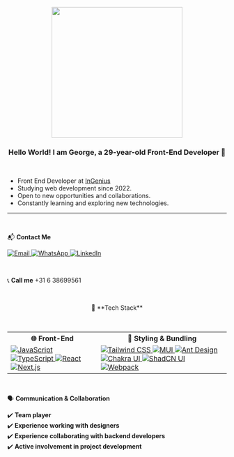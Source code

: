 

<p align="center">
  <img src="https://firebasestorage.googleapis.com/v0/b/svitlospace-b21f8.appspot.com/o/portfolio%2Ffreepik__upload__95404.png?alt=media&token=e70f536a-e669-41ad-b1bb-4576c2a634a3" width="300">
</p>

<div align="center">

### Hello World! I am **George**, a 29-year-old **Front-End Developer** 🚀  
&nbsp;  

<div align="left">

- Front End Developer at [InGenius](https://www.linkedin.com/company/thisisingenius/posts/?feedView=all)  
- Studying web development since 2022.  
- Open to new opportunities and collaborations.
- Constantly learning and exploring new technologies.
---
</div>

&nbsp;  
</div>

 📬 **Contact Me**  

 

<div align="left">
  <span>
    <a href="mailto:heorhiimadzharov@gmail.com">
      <img src="https://img.shields.io/badge/Gmail-D14836?style=for-the-badge&logo=gmail&logoColor=white" alt="Email">
    </a>
  </span>  

  <span>
    <a href="https://wa.me/31638699561">
      <img src="https://img.shields.io/badge/WhatsApp-25D366?style=for-the-badge&logo=whatsapp&logoColor=white" alt="WhatsApp">
    </a>
  </span>  

  <span>
    <a href="https://www.linkedin.com/in/heorhii-madzharov/">
      <img src="https://img.shields.io/badge/LinkedIn-0077B5?style=for-the-badge&logo=linkedin&logoColor=white" alt="LinkedIn">
    </a>
  </span> 
  
  &nbsp;  

  📞 **Call me** +31 6 38699561
</div>



&nbsp;  

<div align="center">
   🚀  **Tech Stack**  
</div>
 
&nbsp;  

<table align="center">
  <tr>
    <th>🌐 Front-End</th>
    <th>🎨 Styling & Bundling</th>
  </tr>
  <tr>
    <td>
      <a href="https://developer.mozilla.org/en-US/docs/Web/JavaScript">
        <img src="https://img.shields.io/badge/JavaScript-F7DF1E?style=for-the-badge&logo=javascript&logoColor=black" alt="JavaScript">
      </a>
      <a href="https://www.typescriptlang.org/">
        <img src="https://img.shields.io/badge/TypeScript-3178C6?style=for-the-badge&logo=typescript&logoColor=white" alt="TypeScript">
      </a>
      <a href="https://react.dev/">
        <img src="https://img.shields.io/badge/React-61DAFB?style=for-the-badge&logo=react&logoColor=black" alt="React">
      </a>
      <a href="https://nextjs.org/">
        <img src="https://img.shields.io/badge/Next.js-000000?style=for-the-badge&logo=next.js&logoColor=white" alt="Next.js">
      </a>
    </td>
    <td>
      <a href="https://tailwindcss.com/">
        <img src="https://img.shields.io/badge/Tailwind%20CSS-38B2AC?style=for-the-badge&logo=tailwind-css&logoColor=white" alt="Tailwind CSS">
      </a>
      <a href="https://mui.com/">
        <img src="https://img.shields.io/badge/MUI-007FFF?style=for-the-badge&logo=mui&logoColor=white" alt="MUI">
      </a>
      <a href="https://ant.design/">
        <img src="https://img.shields.io/badge/Ant%20Design-0170FE?style=for-the-badge&logo=antdesign&logoColor=white" alt="Ant Design">
      </a>
      <a href="https://chakra-ui.com/">
        <img src="https://img.shields.io/badge/Chakra%20UI-319795?style=for-the-badge&logo=chakraui&logoColor=white" alt="Chakra UI">
      </a>
      <a href="https://ui.shadcn.com/">
        <img src="https://img.shields.io/badge/ShadCN%2FUI-121212?style=for-the-badge&logo=shadcn&logoColor=white" alt="ShadCN UI">
      </a>
      <a href="https://webpack.js.org/">
        <img src="https://img.shields.io/badge/Webpack-8DD6F9?style=for-the-badge&logo=webpack&logoColor=black" alt="Webpack">
      </a>
    </td>
  </tr>
</table>


&nbsp;  

🗣️ **Communication & Collaboration**  

✔️ **Team player**  
✔️ **Experience working with designers**  
✔️ **Experience collaborating with backend developers**  
✔️ **Active involvement in project development** 

